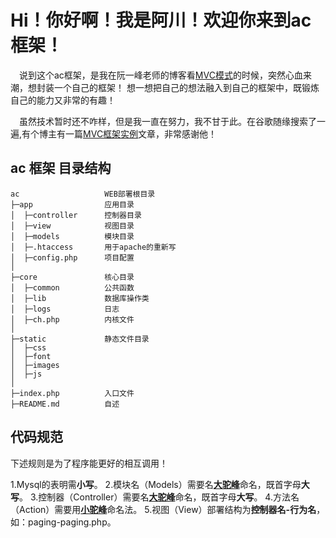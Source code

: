 # Hi！你好啊！我是阿川！欢迎你来到ac框架！ 

&emsp;说到这个ac框架，是我在阮一峰老师的博客看[MVC模式][1]的时候，突然心血来潮，想封装一个自己的框架！ 想一想把自己的想法融入到自己的框架中，既锻炼自己的能力又非常的有趣！

&emsp;虽然技术暂时还不咋样，但是我一直在努力，我不甘于此。在谷歌随缘搜索了一遍,有个博主有一篇[MVC框架实例][2]文章，非常感谢他！

## ac 框架 目录结构
    ac                   WEB部署根目录
    ├─app                应用目录
    │  ├─controller      控制器目录
    │  ├─view            视图目录
    │  ├─models          模块目录
    │  ├─.htaccess       用于apache的重新写
    │  ├─config.php      项目配置
    │
    ├─core               核心目录
    │  ├─common          公共函数
    │  ├─lib             数据库操作类
    │  ├─logs            日志
    │  ├─ch.php          内核文件
    │
    ├─static             静态文件目录
    │  ├─css
    │  ├─font
    │  ├─images
    │  ├─js
    │
    ├─index.php          入口文件
    ├─README.md          自述

## 代码规范
下述规则是为了程序能更好的相互调用！

   1.Mysql的表明需**小写**。
   2.模块名（Models）需要名[**大驼峰**][3]命名，既首字母**大写**。
   3.控制器（Controller）需要名[**大驼峰**][3]命名，既首字母**大写**。
   4.方法名（Action）需要用[**小驼峰**][3]命名法。
   5.视图（View）部署结构为**控制器名-行为名**，如：paging-paging.php。

## 





[1]: http://www.ruanyifeng.com/blog/2007/11/mvc.html
[2]: https://www.awaimai.com/128.html
[3]: https://www.kancloud.cn/kancloud/lua_style_guide/66327
